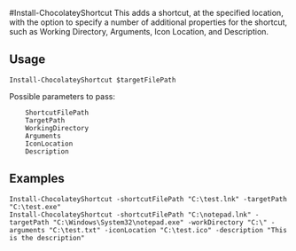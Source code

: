 #Install-ChocolateyShortcut
This adds a shortcut, at the specified location, with the option to specify 
a number of additional properties for the shortcut, such as Working Directory,
Arguments, Icon Location, and Description.

## Usage

    Install-ChocolateyShortcut $targetFilePath

Possible parameters to pass:
```
    ShortcutFilePath
    TargetPath
    WorkingDirectory
    Arguments
    IconLocation
    Description
```

## Examples

    Install-ChocolateyShortcut -shortcutFilePath "C:\test.lnk" -targetPath "C:\test.exe"
    Install-ChocolateyShortcut -shortcutFilePath "C:\notepad.lnk" -targetPath "C:\Windows\System32\notepad.exe" -workDirectory "C:\" -arguments "C:\test.txt" -iconLocation "C:\test.ico" -description "This is the description"
